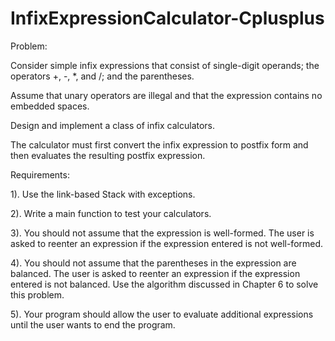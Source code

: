 # InfixExpressionCalculator-Cplusplus

Problem:

Consider simple infix expressions that consist of single-digit operands; the operators +, -, *, and /; and the parentheses.

Assume that unary operators are illegal and that the expression contains no embedded spaces. 

Design and implement a class of infix calculators. 

The calculator must first convert the infix expression to postfix form and then evaluates the resulting postfix expression.

Requirements:

1). Use the link-based Stack with exceptions.

2). Write a main function to test your calculators.

3). You should not assume that the expression is well-formed. The user is asked to reenter an expression if the expression entered is not well-formed.

4). You should not assume that the parentheses in the expression are balanced. The user is asked to reenter an expression if the expression entered is not balanced. Use the algorithm discussed in Chapter 6 to solve this problem.

5). Your program should allow the user to evaluate additional expressions until the user wants to end the program.
